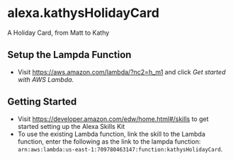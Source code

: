 # alexa.kathysHolidayCard
A Holiday Card, from Matt to Kathy

## Setup the Lampda Function 
* Visit https://aws.amazon.com/lambda/?nc2=h_m1 and click *Get started with AWS Lambda*. 

## Getting Started 
* Visit https://developer.amazon.com/edw/home.html#/skills to get started setting up the Alexa Skills Kit
* To use the existing Lambda function, link the skill to the Lambda function, enter the following as the link to the lampda function: `arn:aws:lambda:us-east-1:709780463147:function:kathysHolidayCard`.